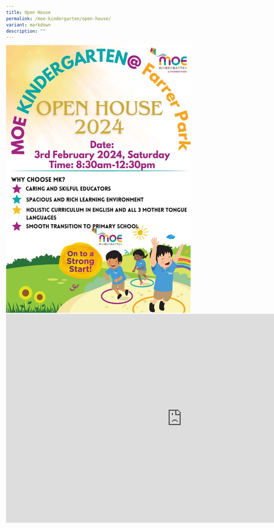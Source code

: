 ```yaml
---
title: Open House
permalink: /moe-kindergarten/open-house/
variant: markdown
description: ""
---
```

<img src="/images/MK/MK_Open_House_Poster_2024.jpg">
		<iframe allowfullscreen="true" height="569" width="960" frameborder="0" src="https://docs.google.com/presentation/d/e/2PACX-1vSxgBHivzrkjLAw4S61V0FuIyDQF2qR9SpgE10WabZGU6Hvus1DxXZuVv-0H5dZiQM9BE4zCtlhcWUB/embed?start=false&amp;loop=true&amp;delayms=3000"></iframe>